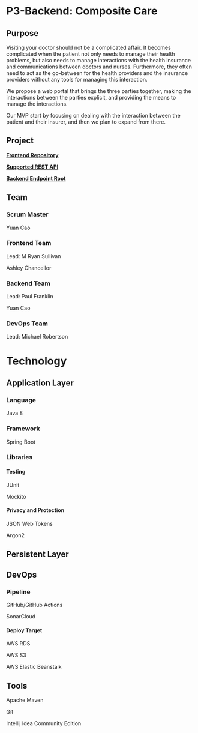 # P3-Backend: Composite Care

## Purpose

Visiting your doctor should not be a complicated affair. It becomes complicated when the patient not only needs to manage their health problems, but also needs to manage interactions with the health insurance and communications between doctors and nurses. Furthermore, they often need to act as the go-between for the health providers and the insurance providers without any tools for managing this interaction. 

We propose a web portal that brings the three parties together, making the interactions between the parties explicit, and providing the means to manage the interactions. 

Our MVP start by focusing on dealing with the interaction between the patient and their insurer, and then we plan to expand from there.

## Project

**[Frontend Repository](https://github.com/221114-Java-React/P3-Frontend)**

**[Supported REST API](http://compositecare-env.eba-hcsyxnmg.us-west-1.elasticbeanstalk.com/swagger-ui/index.html)**

**[Backend Endpoint Root](http://compositecare-env.eba-hcsyxnmg.us-west-1.elasticbeanstalk.com/)**

## Team
### Scrum Master 
Yuan Cao 

### Frontend Team 
Lead: M Ryan Sullivan

Ashley Chancellor

### Backend Team
Lead: Paul Franklin 

Yuan Cao 

### DevOps Team
Lead: Michael Robertson

# Technology

## Application Layer

### Language

Java 8

### Framework

Spring Boot

### Libraries

#### Testing

JUnit

Mockito

#### Privacy and Protection

JSON Web Tokens

Argon2

## Persistent Layer

## DevOps

### Pipeline

GitHub/GitHub Actions

SonarCloud

#### Deploy Target

AWS RDS

AWS S3

AWS Elastic Beanstalk

## Tools

Apache Maven

Git

Intellij Idea Community Edition
